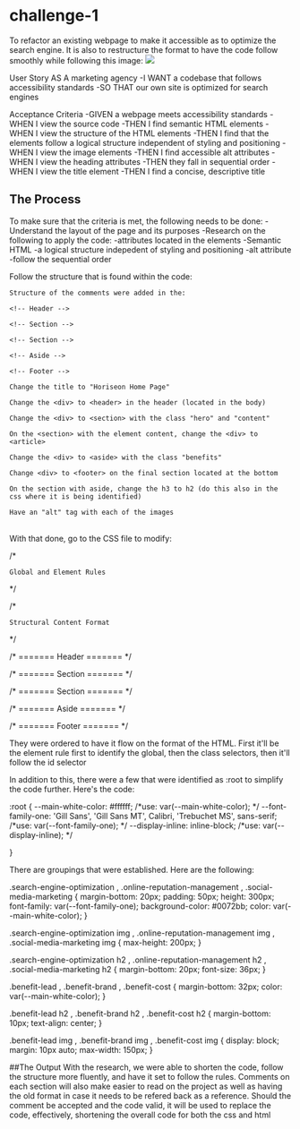 # challenge-1
To refactor an existing webpage to make it accessible as to optimize the search engine.  It is also to restructure the format to have the code follow smoothly while following this image:
![](.assets/images/challenge-1-structure-image.png)

User Story
AS A marketing agency
-I WANT a codebase that follows accessibility standards
-SO THAT our own site is optimized for search engines


Acceptance Criteria
-GIVEN a webpage meets accessibility standards
-WHEN I view the source code
-THEN I find semantic HTML elements
-WHEN I view the structure of the HTML elements
-THEN I find that the elements follow a logical structure independent of styling and positioning
-WHEN I view the image elements
-THEN I find accessible alt attributes
-WHEN I view the heading attributes
-THEN they fall in sequential order
-WHEN I view the title element
-THEN I find a concise, descriptive title

## The Process
To make sure that the criteria is met, the following needs to be done:
-Understand the layout of the page and its purposes
-Research on the following to apply the code:
    -attributes located in the elements
    -Semantic HTML
    -a logical structure indepedent of styling and positioning
    -alt attribute
    -follow the sequential order

Follow the structure that is found within the code:

```
Structure of the comments were added in the:

<!-- Header -->

<!-- Section -->

<!-- Section -->

<!-- Aside -->

<!-- Footer -->

Change the title to "Horiseon Home Page"

Change the <div> to <header> in the header (located in the body)

Change the <div> to <section> with the class "hero" and "content"

On the <section> with the element content, change the <div> to <article>

Change the <div> to <aside> with the class "benefits"

Change <div> to <footer> on the final section located at the bottom

On the section with aside, change the h3 to h2 (do this also in the css where it is being identified)

Have an "alt" tag with each of the images

```

\
With that done, go to the CSS file to modify:

/*

    Global and Element Rules

*/

/*

    Structural Content Format

*/

/* ======= Header ======= */

/* ======= Section ======= */

/* ======= Section ======= */

/* ======= Aside ======= */

/* ======= Footer ======= */

They were ordered to have it flow on the format of the HTML.  First it'll be the element rule first to identify the global, then the class selectors, then it'll follow the id selector

In addition to this, there were a few that were identified as :root to simplify the code further.  Here's the code:

:root {
    --main-white-color: #ffffff; /*use:  var(--main-white-color); */
    --font-family-one: 'Gill Sans', 'Gill Sans MT', Calibri, 'Trebuchet MS', sans-serif; /*use: var(--font-family-one); */
    --display-inline: inline-block; /*use: var(--display-inline); */

}

There are groupings that were established.  Here are the following:

.search-engine-optimization , .online-reputation-management , .social-media-marketing {
    margin-bottom: 20px;
    padding: 50px;
    height: 300px;
    font-family: var(--font-family-one);
    background-color: #0072bb;
    color: var(--main-white-color);
}

.search-engine-optimization img , .online-reputation-management img , .social-media-marketing img {
    max-height: 200px;
}

.search-engine-optimization h2 , .online-reputation-management h2 , .social-media-marketing h2 {
    margin-bottom: 20px;
    font-size: 36px;
}

.benefit-lead , .benefit-brand , .benefit-cost {
    margin-bottom: 32px;
    color: var(--main-white-color);
}

.benefit-lead h2 , .benefit-brand h2 , .benefit-cost h2 {
    margin-bottom: 10px;
    text-align: center;
}

.benefit-lead img , .benefit-brand img ,  .benefit-cost img {
    display: block;
    margin: 10px auto;
    max-width: 150px;
}

##The Output
With the research, we were able to shorten the code, follow the structure more fluently, and have it set to follow the rules.  Comments on each section will also make easier to read on the project as well
as having the old format in case it needs to be refered back as a reference.  Should the comment be accepted and the code valid, it will be used to replace the code, effectively, shortening the overall code for both the css and html